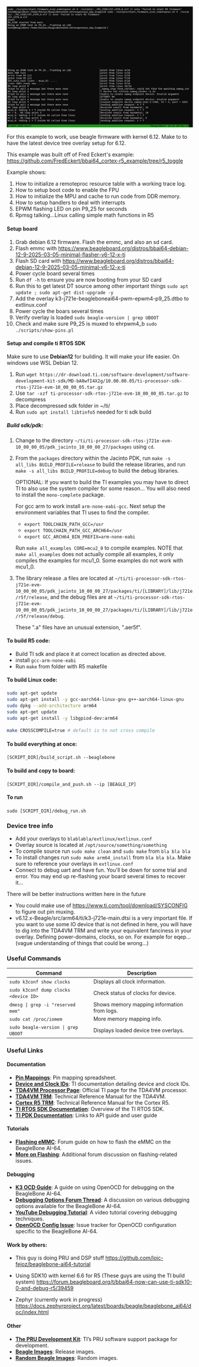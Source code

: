 ![demo_image](R5_LINUX.png)

For this example to work, use beagle firmware with kernel 6.12. Make to to have the latest device tree overlay setup for 6.12.

This example was built off of Fred Eckert's example: https://github.com/FredEckert/bbai64_cortex-r5_example/tree/r5_toggle

Example shows:
1. How to initialize a remoteproc resource table with a working trace log.
2. How to setup boot code to enable the FPU
3. How to initialize the MPU and cache to run code from DDR memory.
3. How to setup handlers to deal with interrupts
4. EPWM flashing LED on pin P9_25 for  seconds
5. Rpmsg talking...Linux calling simple math functions in R5




#### Setup board
1. Grab debian 6.12 firmware. Flash the emmc, and also an sd card.
2. Flash emmc with https://www.beagleboard.org/distros/bbai64-debian-12-9-2025-03-05-minimal-flasher-v6-12-x-ti
3. Flash SD card with https://www.beagleboard.org/distros/bbai64-debian-12-9-2025-03-05-minimal-v6-12-x-ti
4. Power cycle board several times
5. Run `df -h` to ensure you are now booting from your SD card
6. Run this to get latest DT source among other important things `sudo apt update ; sudo apt-get dist-upgrade -y`
7. Add the overlay k3-j721e-beagleboneai64-pwm-epwm4-p9_25.dtbo to extlinux.conf
8. Power cycle the boars several times
9. Verify overlay is loaded `sudo beagle-version | grep UBOOT`
10. Check and make sure P9_25 is muxed to ehrpwm4_b `sudo ./scripts/show-pins.pl`



#### Setup and compile ti RTOS SDK
Make sure to use **Debian12** for building. It will make your life easier. On windows use WSL Debian 12.

1.  Run `wget https://dr-download.ti.com/software-development/software-development-kit-sdk/MD-bA0wfI4X2g/10.00.00.05/ti-processor-sdk-rtos-j721e-evm-10_00_00_05.tar.gz`
2.  Use `tar -xzf ti-processor-sdk-rtos-j721e-evm-10_00_00_05.tar.gz` to decompress
3.  Place decompressed sdk folder in ~/ti/
4.  Run `sudo apt install libtinfo5`  needed for ti sdk build

##### Build sdk/pdk:
1. Change to the directory `~/ti/ti-processor-sdk-rtos-j721e-evm-10_00_00_05/pdk_jacinto_10_00_00_27/packages` using `cd`.
2. 
    From the `packages` directory within the Jacinto PDK, run `make -s all_libs BUILD_PROFILE=release` to build the release libraries, and run `make -s all_libs BUILD_PROFILE=debug` to build the debug libraries.

    OPTIONAL:
    If you want to build the TI examples you may have to direct TI to also use the system compiler for some reason... You will also need to install the `mono-complete` package.

    For gcc arm to work install `arm-none-eabi-gcc`. Next setup the environment variables that TI uses to find the compiler. 
    - `export TOOLCHAIN_PATH_GCC=/usr`
    - `export TOOLCHAIN_PATH_GCC_ARCH64=/usr`
    - `export GCC_ARCH64_BIN_PREFIX=arm-none-eabi`

    Run `make all_examples CORE=mcu2_0` to compile examples. NOTE that `make all_examples` does not actually compile all examples, it only compiles the examples for mcu1_0. Some examples do not work with mcu1_0.

3.  The library release .a files are located at `~/ti/ti-processor-sdk-rtos-j721e-evm-10_00_00_05/pdk_jacinto_10_00_00_27/packages/ti/[LIBRARY]/lib/j721e/r5f/release`, and the debug files are at `~/ti/ti-processor-sdk-rtos-j721e-evm-10_00_00_05/pdk_jacinto_10_00_00_27/packages/ti/[LIBRARY]/lib/j721e/r5f/release/debug`.
    
    These ".a" files have an unusual extension, ".aer5f".


#### To build R5 code:
- Build TI sdk and place it at correct location as directed above.
- install `gcc-arm-none-eabi`
- Run `make` from folder with R5 makefile

#### To build Linux code:
```bash
sudo apt-get update
sudo apt-get install -y gcc-aarch64-linux-gnu g++-aarch64-linux-gnu
sudo dpkg --add-architecture arm64
sudo apt-get update
sudo apt-get install -y libgpiod-dev:arm64

make CROSSCOMPILE=true # default is to not cross compile
```

#### To build everything at once:
`[SCRIPT_DIR]/build_script.sh --beaglebone`

#### To build and copy to board:
`[SCRIPT_DIR]/compile_and_push.sh --ip [BEAGLE_IP]`

#### To run
`sudo [SCRIPT_DIR]/debug_run.sh`

### Device tree info
- Add your overlays to `blablabla/extlinux/extlinux.conf`
- Overlay source is located at `/opt/source/something/something`
- To compile source run `sudo make clean` and `sudo make` from `bla bla bla`
- To install changes run `sudo make arm64_install` from `bla bla bla`. Make sure to reference your overlays in `extlinux.conf`
- Connect to debug uart and have fun. You'll be down for some trial and error. You may end up re-flashing your board several times to recover it...

There will be better instructions written here in the future

- You could make use of https://www.ti.com/tool/download/SYSCONFIG to figure out pin muxing.
- v6.12.x-Beagle/src/arm64/ti/k3-j721e-main.dtsi is a very important file. If you want to use
some IO device that is not defined in here, you will have to dig into the TDA4VM TRM and write your equivalent fanciness in your overlay. Defining power-domains, clocks, so on. For example for eqep... (vague understanding of things that could be wrong...)

### Useful Commands

| Command                               | Description                                  |
|---------------------------------------|----------------------------------------------|
| `sudo k3conf show clocks`             | Displays all clock information.              |
| `sudo k3conf dump clocks <device ID>` | Check status of clocks for device.           |
| `dmesg \| grep -i "reserved mem"`     | Shows memory mapping information from logs.  |
| `sudo cat /proc/iomem`                | More memory mapping info.                    |
| `sudo beagle-version \| grep UBOOT`   | Displays loaded device tree overlays.        |

### Useful Links

#### Documentation
- **[Pin Mappings](https://drive.google.com/file/d/15NLaUeMBy-iT8s6rFrP4Esf0Qh57T4xu/view)**: Pin mapping spreadsheet.
- **[Device and Clock IDs](https://software-dl.ti.com/tisci/esd/latest/5_soc_doc/j721e/clocks.html)**: TI documentation detailing device and clock IDs.
- **[TDA4VM Processor Page](https://www.ti.com/product/TDA4VM)**: Official TI page for the TDA4VM processor.
- **[TDA4VM TRM](https://www.ti.com/lit/zip/spruil1)**: Technical Reference Manual for the TDA4VM.
- **[Cortex R5 TRM](https://developer.arm.com/documentation/ddi0460/d/?lang=en)**: Technical Reference Manual for the Cortex R5.
- **[TI RTOS SDK Documentation](https://software-dl.ti.com/jacinto7/esd/processor-sdk-rtos-jacinto7/10_00_00_05/exports/docs/psdk_rtos/docs/user_guide/overview.html#)**: Overview of the TI RTOS SDK.
- **[TI PDK Documentation](https://software-dl.ti.com/jacinto7/esd/processor-sdk-rtos-jacinto7/10_00_00_05/exports/docs/pdk_jacinto_10_01_00_25/docs/pdk_introduction.html#Documentation)**: Links to API guide and user guide

#### Tutorials
- **[Flashing eMMC](https://forum.beagleboard.org/t/ai-64-how-to-flash-emmc/32384)**: Forum guide on how to flash the eMMC on the BeagleBone AI-64.
- **[More on Flashing](https://forum.beagleboard.org/t/tda4vm-debian-11-3-flasher-does-not-produce-a-functional-emmc/33288)**: Additional forum discussion on flashing-related issues.

#### Debugging

- **[K3 OCD Guide](https://nmenon.github.io/k3ocd/)**: A guide on using OpenOCD for debugging on the BeagleBone AI-64.
- **[Debugging Options Forum Thread](https://forum.beagleboard.org/t/debugging-options-for-bbai64/33583/5)**: A discussion on various debugging options available for the BeagleBone AI-64.
- **[YouTube Debugging Tutorial](https://www.youtube.com/watch?v=n3u3QgnAvV8)**: A video tutorial covering debugging techniques.
- **[OpenOCD Config Issue](https://git.beagleboard.org/beagleboard/beaglebone-ai-64/-/issues/31)**: Issue tracker for OpenOCD configuration specific to the BeagleBone AI-64.

#### Work by others:
- This guy is doing PRU and DSP stuff
https://github.com/loic-fejoz/beaglebone-ai64-tutorial

- Using SDK10 with kernel 6.6 for R5 (These guys are using the TI build system)
https://forum.beagleboard.org/t/bbai64-now-can-use-ti-sdk10-0-and-debug-r5/39459

- Zephyr (currently work in progress)
https://docs.zephyrproject.org/latest/boards/beagle/beaglebone_ai64/doc/index.html

#### Other
- **[The PRU Development Kit](https://git.ti.com/cgit/pru-software-support-package/pru-software-support-package/)**: TI’s PRU software support package for development.
- **[Beagle Images](https://www.beagleboard.org/distros)**: Release images.
- **[Random Beagle Images](https://rcn-ee.com/rootfs/)**: Random images.


